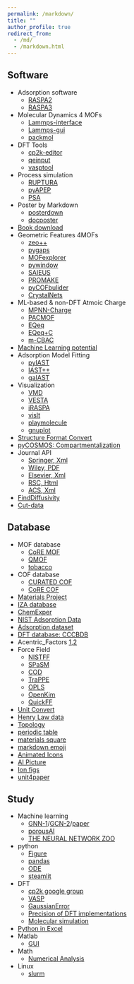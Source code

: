 ```yaml
---
permalink: /markdown/
title: ""
author_profile: true
redirect_from: 
  - /md/
  - /markdown.html
---
```


## Software                                             
* Adsorption software
  * [RASPA2](https://github.com/iRASPA/RASPA2)
  * [RASPA3](https://github.com/iRASPA/raspa3)                                                            
* Molecular Dynamics 4 MOFs                                                         
  * [Lammps-interface](https://github.com/peteboyd/lammps_interface/)
  * [Lammps-gui](https://download.lammps.org/testing/)                   
  * [packmol](https://m3g.github.io/packmol/)        
* DFT Tools
  * [cp2k-editor](https://github.com/avishart/CP2K_Editor/)
  * [qeinput](https://www.materialscloud.org/work/tools/qeinputgenerator)
  * [vasptool](https://theory.cm.utexas.edu/vtsttools/index.html)                             
* Process simulation
  * [RUPTURA](https://github.com/iRASPA/RUPTURA)                       
  * [pyAPEP](https://sebygaa.github.io/pyAPEP/build/html/index.html)
  * [PSA](https://github.com/PEESEgroup/PSA)                  
* Poster by Markdown
  * [posterdown](https://github.com/brentthorne/posterdown?tab=readme-ov-file#getting-started)
  * [docposter](https://github.com/bbucior/docposter/tree/main?tab=readme-ov-file)
* [Book download](https://libgen.is/)                          
* Geometric Features 4MOFs                          
  * [zeo++](http://www.zeoplusplus.org/)                          
  * [pygaps](https://pygaps.readthedocs.io/en/master/)                  
  * [MOFexplorer](http://mausdin.github.io/MOFsite/mofPage.html)          
  * [pywindow](https://github.com/JelfsMaterialsGroup/pywindow)                                
  * [SAIEUS](http://www.nldft.com/download/)
  * [PROMAKE](https://github.com/Sangwon91/PORMAKE)
  * [pyCOFbulider](https://github.com/lipelopesoliveira/pyCOFBuilder)                         
  * [CrystalNets](https://progs.coudert.name/topology)                
* ML-based & non-DFT Atmoic Charge                                     
  * [MPNN-Charge](https://github.com/SimonEnsemble/mpn_charges)             
  * [PACMOF](https://github.com/snurr-group/pacmof)                                           
  * [EQeq](https://github.com/numat/EQeq)                
  * [EQeq+C](https://pubs.acs.org/doi/10.1021/acs.jctc.5b00037)            
  * [m-CBAC](https://pubs.acs.org/doi/10.1021/acs.jpcc.0c01524)          
* [Machine Learning potential](https://matbench-discovery.materialsproject.org/models)         
* Adsorption Model Fitting                
  * [pyIAST](https://github.com/CorySimon/pyIAST/)            
  * [IAST++](https://sangwon91.github.io/IASTpp/)      
  * [gaIAST](https://github.com/salrodgom/gaiast)              
* Visualization             
  * [VMD](https://www.ks.uiuc.edu/Research/vmd/)      
  * [VESTA](https://jp-minerals.org/vesta/en/)  
  * [iRASPA](https://iraspa.org/)                  
  * [vislt](https://wci.llnl.gov/simulation/computer-codes/visit/executables)       
  * [playmolecule](https://open.playmolecule.org/)                                         
  * [gnuplot](http://www.gnuplot.info/)                             
* [Structure Format Convert](https://www.cheminfo.org/Chemistry/Cheminformatics/FormatConverter/index.html)                                     
* [pyCOSMOS: Compartmentalization](https://github.com/shivamrkparashar/pyCOSMOS)              
* Journal API
  * [Springer, Xml](https://dev.springernature.com/)
  * [Wiley, PDF](https://onlinelibrary.wiley.com/library-info/resources/text-and-datamining)
  * [Elsevier, Xml](https://dev.elsevier.com/)
  * [RSC, Html](https://developer.rsc.org/create-an-api-key)
  * [ACS, Xml](https://www.acs.org/events/all-events/rapid-delivery-of-api-enables-accelerated-ind-application-challenges-and-solutions.html)     
* [FindDiffusivity](https://openpnm.org/examples/applications/effective_diffusivity_and_tortuosity.html)                                  
* [Cut-data](https://apps.automeris.io/wpd/)                                                  
## Database         
* MOF database
  * [CoRE MOF](https://zenodo.org/record/3677685#.X8uDkrniuUl)                          
  * [QMOF](https://github.com/arosen93/QMOF)                                         
  * [tobacco](https://github.com/tobacco-mofs/tobacco_3.0)     
* COF database                                           
  * [CURATED COF](https://github.com/danieleongari/CURATED-COFs)                 
  * [CoRE COF](https://github.com/core-cof/CoRE-COF-Database)       
* [Materials Project](https://contribs.materialsproject.org/)                          
* [IZA database](https://www.iza-structure.org/databases/)                           
* [ChemExper](http://www.chemexper.com/)                                                      
* [NIST Adsorption Data](https://adsorption.nist.gov/index.php#home)    
* [Adsorption dataset](https://datahub.hymarc.org/dataset)                                    
* [DFT database: CCCBDB](https://cccbdb.nist.gov/introx.asp)
* Acentric_Factors [1](https://www.kaylaiacovino.com/Petrology_Tools/Critical_Constants_and_Acentric_Factors.htm),[2](http://www.ap1700.com/ShowWord33.htm)        
* Force Field                         
  * [NISTFF](https://www.ctcms.nist.gov/potentials/)                        
  * [SPaSM](https://spasmmini.weebly.com/potentials.html)
  * [COD](http://www.crystallography.net/cod/search.html)
  * [TraPPE](http://trappe.oit.umn.edu/)                       
  * [OPLS](http://zarbi.chem.yale.edu/ligpargen/)                                             
  * [OpenKim](https://openkim.org/)                                      
  * [QuickFF](https://github.com/molmod/QuickFF)                                         
* [Unit Convert](https://www.colby.edu/chemistry/PChem/Hartree.html)
* [Henry Law data](https://www.henrys-law.org/henry/)                                          
* [Topology](http://rcsr.anu.edu.au/nets)                          
* [periodic table](https://pubchem.ncbi.nlm.nih.gov/periodic-table/)                
* [materials square](https://www.materialssquare.com/blog?category=simulation-tip&language=en)
* [markdown emoji](https://www.webfx.com/tools/emoji-cheat-sheet/)             
* [Animated Icons](https://www.flaticon.com/animated-icons)              
* [AI Picture](https://ideogram.ai/)                                                         
* [Ion figs](https://thenounproject.com/)
* [unit4paper](https://www.nist.gov/pml/special-publication-811/nist-guide-si-chapter-6-rules-and-style-conventions-printing-and-using)                                                                   
                                         
## Study           
* Machine learning
  * [GNN-1](https://distill.pub/2021/gnn-intro/)/[GCN-2](https://towardsdatascience.com/building-a-graph-convolutional-network-for-molecular-property-prediction-978b0ae10ec4)/[paper](https://pubs.rsc.org/en/content/articlelanding/2024/dd/d4dd00018h)                                                         
  * [porousAI](https://github.com/SimonEnsemble/porous-material-AI-gym?tab=readme-ov-file#construct-your-own-crystal-structures)                                    
  * [THE NEURAL NETWORK ZOO](https://www.asimovinstitute.org/neural-network-zoo/?fbclid=IwAR0YAuNBb5gJNJyemPmaDeO1esIufbgZ9gynGzFO8csWdhFdN4w-KhFtt4k)
* python             
  * [Figure](https://www.machinelearningplus.com/plots/top-50-matplotlib-visualizations-the-master-plots-python/)  
  * [pandas](https://github.com/matplotlib/cheatsheets)
  * [ODE](https://ulissigroup.cheme.cmu.edu/F22-06-325/intro.html)                                             
  * [steamlit](https://github.com/daniellewisDL/streamlit-cheat-sheet)             
* DFT                         
  * [cp2k google group](https://groups.google.com/g/cp2k)
  * [VASP](https://www.vasp.at/wiki/index.php/Category:VASP6)                                 
  * [GaussianError](https://docs.alliancecan.ca/wiki/Gaussian_error_messages)
  * [Precision of DFT implementations](https://acwf-verification.materialscloud.org/)
  * [Molecular simulation](https://en.wikibooks.org/wiki/Molecular_Simulation)                 
* [Python in Excel](https://techcommunity.microsoft.com/t5/excel-blog/announcing-python-in-excel-combining-the-power-of-python-and-the/ba-p/3893439)
* Matlab           
  * [GUI](https://matlabacademy.mathworks.com/kr/details/app-building-onramp/orab)
* Math                        
  * [Numerical Analysis](https://ocw.mit.edu/courses/2-993j-introduction-to-numerical-analysis-for-engineering-13-002j-spring-2005/pages/calendar/)      
* Linux                                    
  * [slurm](extension://bfdogplmndidlpjfhoijckpakkdjkkil/pdf/viewer.html?file=http%3A%2F%2Fhmli.ustc.edu.cn%2Fdoc%2Fuserguide%2Fslurm-userguide.pdf)


                                                              
